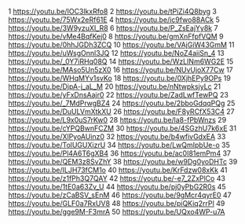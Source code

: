 1	https://youtu.be/IOC3lkxRfo8
2	https://youtu.be/tPiZi4Q8byg
3	https://youtu.be/75Wx2eRf61E
4	https://youtu.be/ic9fwo88ACk
5	https://youtu.be/3W9yzuXI_R8
6	https://youtu.be/P_ZsEajYy8k
7	https://youtu.be/vMe4BqfKej0
8	https://youtu.be/gmXnFfpfVQM
9	https://youtu.be/0hhJGDh3ZCQ
10	https://youtu.be/VAjGiW43GmM
11	https://youtu.be/uWsgOnnl3JQ
12	https://youtu.be/NoZ4aiiSn_4
13	https://youtu.be/_0Y7iRHq08Q
14	https://youtu.be/WzLINm6WG2E
15	https://youtu.be/MAso5Un5zX0
16	https://youtu.be/NUvUjoX77Cw
17	https://youtu.be/WHqMYv1svKo
18	https://youtu.be/0XjhEPy9OPs
19	https://youtu.be/DjpA-j_aL_M
20	https://youtu.be/nNtwpksjyLc
21	https://youtu.be/yFxDnsAajr0
22	https://youtu.be/ZadLwfTewPQ
23	https://youtu.be/_7MdPrwgBZ4
24	https://youtu.be/2bboGdqqPQg
25	https://youtu.be/DuULVmXtkXU
26	https://youtu.be/F8yRCfX53C4
27	https://youtu.be/L9x0uS7rKw0
28	https://youtu.be/la8-fPbWnzs
29	https://youtu.be/cYPQBwnFCZM
30	https://youtu.be/4SGzhU7k6xE
31	https://youtu.be/XlPyoAUinz0
32	https://youtu.be/b4wfivGdxEA
33	https://youtu.be/TolUGUXizrU
34	https://youtu.be/LwQmIpbUe-o
35	https://youtu.be/Pl4A6T6gXB4
36	https://youtu.be/ac0I81emPm4
37	https://youtu.be/QEM3z8SvZhY
38	https://youtu.be/w9Dg0yoDHTc
39	https://youtu.be/ILJH73fCM1o
40	https://youtu.be/KrFdzw08xKk
41	https://youtu.be/z1fPh3Q7QAY
42	https://youtu.be/-e7_2ZxPlCo
43	https://youtu.be/1tE0a63Zv_U
44	https://youtu.be/pj0yPbG2R0s
45	https://youtu.be/zCaBSV_sEnM
46	https://youtu.be/9gMcr4qyrE0
47	https://youtu.be/GLF0a7RxUV8
48	https://youtu.be/piQKiq2rrPI
49	https://youtu.be/gge9M-F3mrA
50	https://youtu.be/UQxo4WP-u7A
